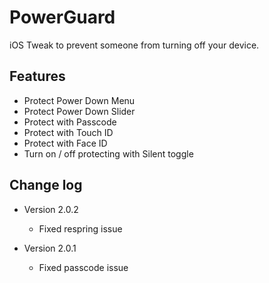 # PowerGuard
iOS Tweak to prevent someone from turning off your device.

## Features
* Protect Power Down Menu
* Protect Power Down Slider
* Protect with Passcode
* Protect with Touch ID
* Protect with Face ID
* Turn on / off protecting with Silent toggle

## Change log
* Version 2.0.2
  * Fixed respring issue
  
* Version 2.0.1
  * Fixed passcode issue

